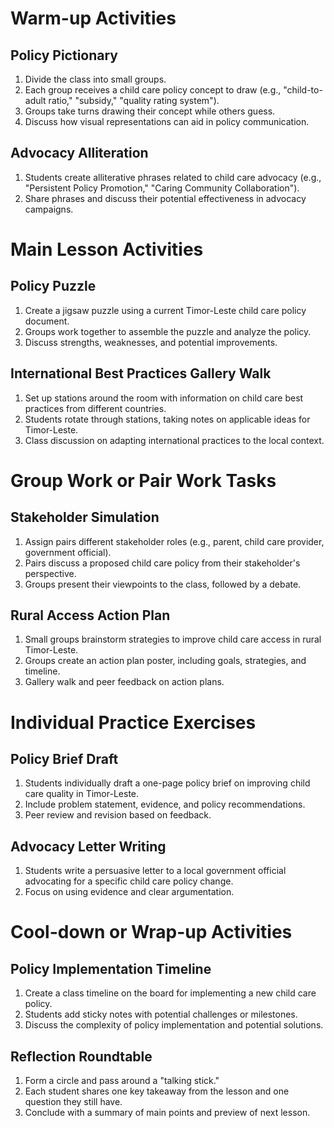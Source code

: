# Warm-up Activities

## Policy Pictionary
1. Divide the class into small groups.
2. Each group receives a child care policy concept to draw (e.g., "child-to-adult ratio," "subsidy," "quality rating system").
3. Groups take turns drawing their concept while others guess.
4. Discuss how visual representations can aid in policy communication.

## Advocacy Alliteration
1. Students create alliterative phrases related to child care advocacy (e.g., "Persistent Policy Promotion," "Caring Community Collaboration").
2. Share phrases and discuss their potential effectiveness in advocacy campaigns.

# Main Lesson Activities

## Policy Puzzle
1. Create a jigsaw puzzle using a current Timor-Leste child care policy document.
2. Groups work together to assemble the puzzle and analyze the policy.
3. Discuss strengths, weaknesses, and potential improvements.

## International Best Practices Gallery Walk
1. Set up stations around the room with information on child care best practices from different countries.
2. Students rotate through stations, taking notes on applicable ideas for Timor-Leste.
3. Class discussion on adapting international practices to the local context.

# Group Work or Pair Work Tasks

## Stakeholder Simulation
1. Assign pairs different stakeholder roles (e.g., parent, child care provider, government official).
2. Pairs discuss a proposed child care policy from their stakeholder's perspective.
3. Groups present their viewpoints to the class, followed by a debate.

## Rural Access Action Plan
1. Small groups brainstorm strategies to improve child care access in rural Timor-Leste.
2. Groups create an action plan poster, including goals, strategies, and timeline.
3. Gallery walk and peer feedback on action plans.

# Individual Practice Exercises

## Policy Brief Draft
1. Students individually draft a one-page policy brief on improving child care quality in Timor-Leste.
2. Include problem statement, evidence, and policy recommendations.
3. Peer review and revision based on feedback.

## Advocacy Letter Writing
1. Students write a persuasive letter to a local government official advocating for a specific child care policy change.
2. Focus on using evidence and clear argumentation.

# Cool-down or Wrap-up Activities

## Policy Implementation Timeline
1. Create a class timeline on the board for implementing a new child care policy.
2. Students add sticky notes with potential challenges or milestones.
3. Discuss the complexity of policy implementation and potential solutions.

## Reflection Roundtable
1. Form a circle and pass around a "talking stick."
2. Each student shares one key takeaway from the lesson and one question they still have.
3. Conclude with a summary of main points and preview of next lesson.
